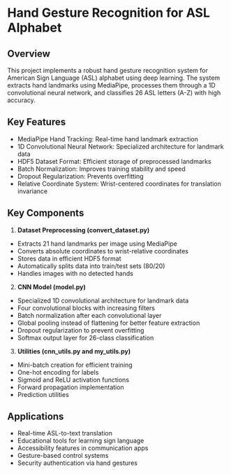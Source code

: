 # Hand Gesture Recognition for ASL Alphabet

## Overview
This project implements a robust hand gesture recognition system for American Sign Language (ASL) alphabet using deep learning. The system extracts hand landmarks using MediaPipe, processes them through a 1D convolutional neural network, and classifies 26 ASL letters (A-Z) with high accuracy.

## Key Features
- MediaPipe Hand Tracking: Real-time hand landmark extraction
- 1D Convolutional Neural Network: Specialized architecture for landmark data
- HDF5 Dataset Format: Efficient storage of preprocessed landmarks
- Batch Normalization: Improves training stability and speed
- Dropout Regularization: Prevents overfitting
- Relative Coordinate System: Wrist-centered coordinates for translation invariance

## Key Components
1. **Dataset Preprocessing (convert_dataset.py)**
  - Extracts 21 hand landmarks per image using MediaPipe
  - Converts absolute coordinates to wrist-relative coordinates
  - Stores data in efficient HDF5 format
  - Automatically splits data into train/test sets (80/20)
  - Handles images with no detected hands

2. **CNN Model (model.py)**
  - Specialized 1D convolutional architecture for landmark data
  - Four convolutional blocks with increasing filters
  - Batch normalization after each convolutional layer
  - Global pooling instead of flattening for better feature extraction
  - Dropout regularization to prevent overfitting
  - Softmax output layer for 26-class classification

3. **Utilities (cnn_utils.py and my_utils.py)**
  - Mini-batch creation for efficient training
  - One-hot encoding for labels
  - Sigmoid and ReLU activation functions
  - Forward propagation implementation
  - Prediction utilities

## Applications
- Real-time ASL-to-text translation
- Educational tools for learning sign language
- Accessibility features in communication apps
- Gesture-based control systems
- Security authentication via hand gestures
